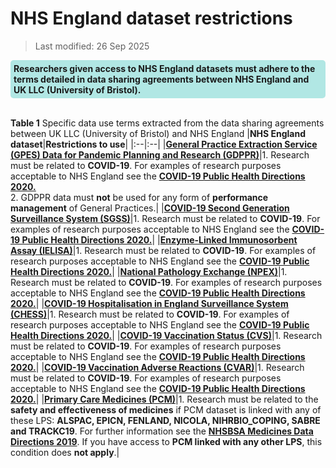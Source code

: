 # NHS England dataset restrictions
>Last modified: 26 Sep 2025
<div style="background-color: rgba(0, 178, 169, 0.3); padding: 5px; border-radius: 5px;"><strong>Researchers given access to NHS England datasets must adhere to the terms detailed in data sharing agreements between NHS England and UK LLC (University of Bristol).</strong></div>
<br>

**Table 1** Specific data use terms extracted from the data sharing agreements between UK LLC (University of Bristol) and NHS England
|**NHS England dataset**|**Restrictions to use**|
|:--|:--|
|[**General Practice Extraction Service (GPES) Data for Pandemic Planning and Research (GDPPR)**](../Primary_care_datasets/GDPPR/GDPPR.ipynb)|1. Research must be related to **COVID-19**. For examples of research purposes acceptable to NHS England see the [**COVID-19 Public Health Directions 2020.**](https://digital.nhs.uk/about-nhs-digital/corporate-information-and-documents/directions-and-data-provision-notices/secretary-of-state-directions/covid-19-public-health-directions-2020)<br>2. GDPPR data must **not** be used for any form of **performance management** of General Practices.|
|[**COVID-19 Second Generation Surveillance System (SGSS)**](../COVID%20datasets/COVIDSGSS/COVIDSGSS.ipynb)|1. Research must be related to **COVID-19**. For examples of research purposes acceptable to NHS England see the [**COVID-19 Public Health Directions 2020.**](https://digital.nhs.uk/about-nhs-digital/corporate-information-and-documents/directions-and-data-provision-notices/secretary-of-state-directions/covid-19-public-health-directions-2020)|
|[**Enzyme-Linked Immunosorbent Assay (IELISA)**](../COVID%20datasets/IELISA/IELISA.ipynb)|1. Research must be related to **COVID-19**. For examples of research purposes acceptable to NHS England see the [**COVID-19 Public Health Directions 2020.**](https://digital.nhs.uk/about-nhs-digital/corporate-information-and-documents/directions-and-data-provision-notices/secretary-of-state-directions/covid-19-public-health-directions-2020)|
|[**National Pathology Exchange (NPEX)**](../COVID%20datasets/NPEX/NPEX.ipynb)|1. Research must be related to **COVID-19**. For examples of research purposes acceptable to NHS England see the [**COVID-19 Public Health Directions 2020.**](https://digital.nhs.uk/about-nhs-digital/corporate-information-and-documents/directions-and-data-provision-notices/secretary-of-state-directions/covid-19-public-health-directions-2020)|
|[**COVID-19 Hospitalisation in England Surveillance System (CHESS)**](../COVID%20datasets/CHESS/CHESS.ipynb)|1. Research must be related to **COVID-19**. For examples of research purposes acceptable to NHS England see the [**COVID-19 Public Health Directions 2020.**](https://digital.nhs.uk/about-nhs-digital/corporate-information-and-documents/directions-and-data-provision-notices/secretary-of-state-directions/covid-19-public-health-directions-2020)|
|[**COVID-19 Vaccination Status (CVS)**](../COVID%20datasets/CVS/CVS.ipynb)|1. Research must be related to **COVID-19**. For examples of research purposes acceptable to NHS England see the [**COVID-19 Public Health Directions 2020.**](https://digital.nhs.uk/about-nhs-digital/corporate-information-and-documents/directions-and-data-provision-notices/secretary-of-state-directions/covid-19-public-health-directions-2020)|
|[**COVID-19 Vaccination Adverse Reactions (CVAR)**](../COVID%20datasets/CVAR/CVAR.ipynb)|1. Research must be related to **COVID-19**. For examples of research purposes acceptable to NHS England see the [**COVID-19 Public Health Directions 2020.**](https://digital.nhs.uk/about-nhs-digital/corporate-information-and-documents/directions-and-data-provision-notices/secretary-of-state-directions/covid-19-public-health-directions-2020)|
|[**Primary Care Medicines (PCM)**](../Primary_care_datasets/PCM/PCM.ipynb)|1. Research must be related to the **safety and effectiveness of medicines** if PCM dataset is linked with any of these LPS: **ALSPAC, EPICN, FENLAND, NICOLA, NIHRBIO_COPING, SABRE and TRACKC19**. For further information see the [**NHSBSA Medicines Data Directions 2019**](https://digital.nhs.uk/about-nhs-digital/corporate-information-and-documents/directions-and-data-provision-notices/secretary-of-state-directions/nhs-business-services-authority-nhsbsa-medicines-data-directions-2019). If you have access to **PCM linked with any other LPS**, this condition does **not apply**.|




